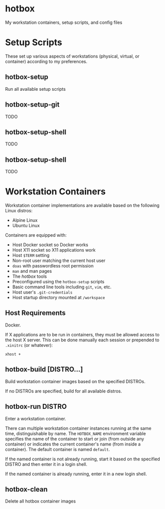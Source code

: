 hotbox
======

My workstation containers, setup scripts, and config files



Setup Scripts
=============

These set up various aspects of workstations (physical, virtual, or container)
according to my preferences.


hotbox-setup
------------

Run all available setup scripts


hotbox-setup-git
----------------

TODO


hotbox-setup-shell
------------------

TODO


hotbox-setup-shell
------------------

TODO



Workstation Containers
======================

Workstation container implementations are available based on the following
Linux distros:

- Alpine Linux
- Ubuntu Linux

Containers are equipped with:

- Host Docker socket so Docker works
- Host X11 socket so X11 applications work
- Host `$TERM` setting
- Non-root user matching the current host user
- `doas` with passwordless root permission
- `man` and man pages
- The *hotbox* tools
- Preconfigured using the `hotbox-setup` scripts
- Basic command line tools including `git`, `vim`, etc.
- Host user's `.git-credentials`
- Host startup directory mounted at `/workspace`


Host Requirements
-----------------

Docker.

If X applications are to be run in containers, they must be allowed access to
the host X server.  This can be done manually each session or prepended to
`.xinitrc` (or whatever):

    xhost +


hotbox-build [DISTRO...]
------------------------

Build workstation container images based on the specified DISTROs.

If no DISTROs are specified, build for all available distros.


hotbox-run DISTRO
-----------------

Enter a workstation container.

There can multiple workstation container instances running at the same time,
distinguishable by name.  The `HOTBOX_NAME` environment variable specifies the
name of the container to start or join (from outside any container) or
indicates the current container's name (from inside a container).  The default
container is named `default`.

If the named container is not already running, start it based on the specified
DISTRO and then enter it in a login shell.

If the named container is already running, enter it in a new login shell.


hotbox-clean
------------

Delete all hotbox container images
